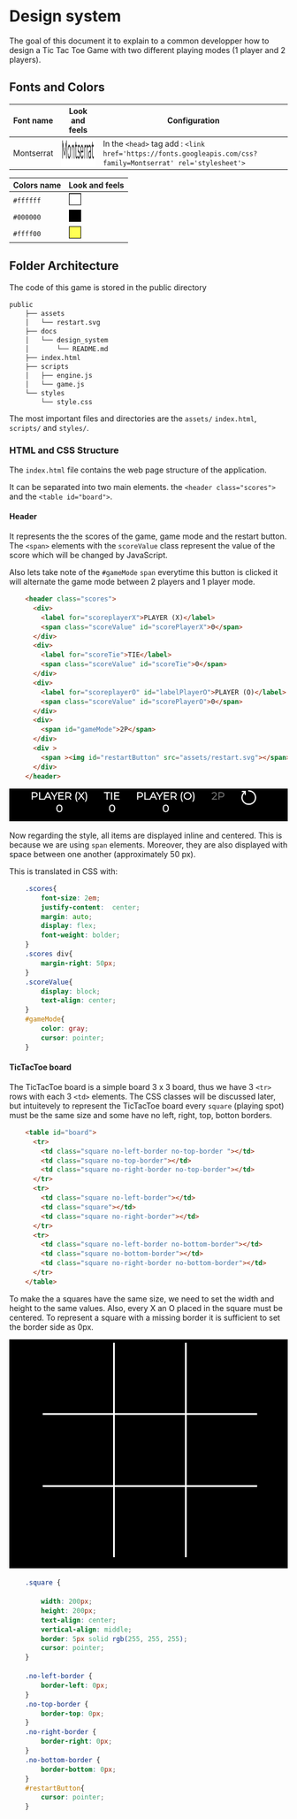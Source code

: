# Design system

The goal of this document it to explain to a common developper how to design a Tic Tac Toe Game with two different playing modes (1 player and 2 players).

## Fonts and Colors



| Font name | Look and feels | Configuration|
|--|--|--|
|Montserrat|<img style="width:300px; height:50px;background-color:#ffffff;" src="./assets/montserrat.png"> | In the `<head>` tag add : `<link href='https://fonts.googleapis.com/css?family=Montserrat' rel='stylesheet'>`


| Colors name | Look and feels |
|--|--|
|`#ffffff`|<img style="width:20px; height:20px; border:1px solid black;background-color:#ffffff;" src="./assets/white.png">| 
|`#000000`|<img style="width:20px; height:20px; border:1px solid black;background-color:#ffffff;" src="./assets/black.png">| 
|`#ffff00`|<img style="width:20px; height:20px; border:1px solid black;background-color:#ffffff;" src="./assets/yellow.png">| 


## Folder Architecture

The code of this game is stored in the public directory
```
public
    ├── assets
    │   └── restart.svg
    ├── docs
    │   └── design_system
    │       └── README.md
    ├── index.html
    ├── scripts
    │   ├── engine.js
    │   └── game.js
    └── styles
        └── style.css
```

The most important files and directories are the `assets/`  `index.html`, `scripts/` and `styles/`.

### HTML and CSS Structure

The `index.html` file contains the web page structure of the application. 

It can be separated into two main elements. the `<header class="scores">` and the `<table id="board">`.

#### Header

It represents the the scores of the game, game mode and the restart button. 
The `<span>` elements with the `scoreValue` class  represent the value of the score which will be changed by JavaScript.

Also lets take note of the `#gameMode` `span` everytime this button is clicked it will alternate the game mode between 2 players and 1 player mode.


```html
    <header class="scores">
      <div>
        <label for="scoreplayerX">PLAYER (X)</label>
        <span class="scoreValue" id="scorePlayerX">0</span>
      </div>
      <div>
        <label for="scoreTie">TIE</label>
        <span class="scoreValue" id="scoreTie">0</span>
      </div>
      <div>
        <label for="scoreplayerO" id="labelPlayerO">PLAYER (O)</label>
        <span class="scoreValue" id="scorePlayerO">0</span>
      </div>
      <div>
        <span id="gameMode">2P</span>
      </div>
      <div >
        <span ><img id="restartButton" src="assets/restart.svg"></span>
      </div>
    </header>
```
![header](./assets/scores.png)

Now regarding the style, all items are displayed inline and centered. This is because we are using `span` elements. Moreover, they are also displayed with space between one another (approximately 50 px). 

This is translated in CSS with:

```css
    .scores{
        font-size: 2em;
        justify-content:  center;
        margin: auto;
        display: flex;
        font-weight: bolder;
    }
    .scores div{
        margin-right: 50px;
    }
    .scoreValue{
        display: block;
        text-align: center;
    }
    #gameMode{
        color: gray;
        cursor: pointer;
    }

```

#### TicTacToe board

The TicTacToe board is a simple board 3 x 3 board, thus we have 3 `<tr>` rows with each 3 `<td>` elements.  The CSS classes will be discussed later, but intuitevely to represent the TicTacToe board every `square` (playing spot) must be the same size and some have no left, right, top, botton borders.

```html
    <table id="board">
      <tr>
        <td class="square no-left-border no-top-border "></td>
        <td class="square no-top-border"></td>
        <td class="square no-right-border no-top-border"></td>
      </tr>
      <tr>
        <td class="square no-left-border"></td>
        <td class="square"></td>
        <td class="square no-right-border"></td>
      </tr>
      <tr>
        <td class="square no-left-border no-bottom-border"></td>
        <td class="square no-bottom-border"></td>
        <td class="square no-right-border no-bottom-border"></td>
      </tr>
    </table>
```

To make the a squares have the same size, we need to set the width and height to the same values. Also, every X an O placed in the square  must be centered. To represent a square with a missing border it is sufficient to set the border side as 0px.

![board](./assets/board.png)

```css
    .square {

        width: 200px;
        height: 200px;
        text-align: center;
        vertical-align: middle;
        border: 5px solid rgb(255, 255, 255);
        cursor: pointer;
    }

    .no-left-border {
        border-left: 0px;
    }
    .no-top-border {
        border-top: 0px;
    }
    .no-right-border {
        border-right: 0px;
    }
    .no-bottom-border {
        border-bottom: 0px;
    }
    #restartButton{
        cursor: pointer;
    }

```




